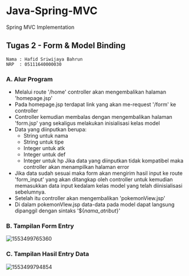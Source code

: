 # Java-Spring-MVC
Spring MVC Implementation

## Tugas 2 - Form & Model Binding
```
Nama : Hafid Sriwijaya Bahrun
NRP  : 05111640000030

```
### A. Alur Program
- Melalui route '/home' controller akan mengembalikan halaman 'homepage.jsp'
- Pada homepage.jsp terdapat link yang akan me-request '/form' ke controller
- Controller kemudian membalas dengan mengembalikan halaman 'form.jsp' yang sekaligus melakukan inisialisasi kelas model
- Data yang diinputkan berupa:
  - String untuk nama
  - String untuk tipe
  - Integer untuk atk
  - Integer untuk def
  - Integer untuk hp
  Jika data yang diinputkan tidak kompatibel maka controller akan menampilkan halaman error
- Jika data sudah sesuai maka form akan mengirim hasil input ke route 'form_input' yang akan ditangkap oleh controller untuk kemudian memasukkan data input kedalam kelas model yang telah diinisialisasi sebelumnya.
- Setelah itu controller akan mengembalikan 'pokemonView.jsp'
- Di dalam pokemonVIew.jsp data-data pada model dapat langsung dipanggil dengan sintaks '${_nama_atribut_}'

### B. Tampilan Form Entry
![1553499765360](https://user-images.githubusercontent.com/32842793/54902580-69847100-4f0c-11e9-9890-6651d5122d12.jpg)

### C. Tampilan Hasil Entry Data
![1553499794854](https://user-images.githubusercontent.com/32842793/54902582-69847100-4f0c-11e9-8fb1-c56b042c787b.jpg)
